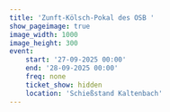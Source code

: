 ```yaml
---
title: 'Zunft-Kölsch-Pokal des OSB '
show_pageimage: true
image_width: 1000
image_height: 300
event:
    start: '27-09-2025 00:00'
    end: '28-09-2025 00:00'
    freq: none
    ticket_show: hidden
    location: 'Schießstand Kaltenbach'
---
```


